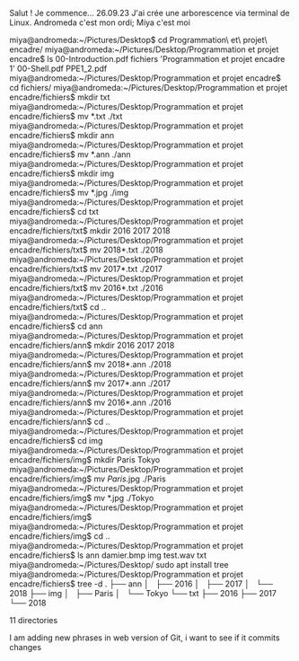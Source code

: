Salut !
Je commence...
26.09.23 
J'ai crée une arborescence via terminal de Linux. Andromeda c'est mon ordi; Miya c'est moi

miya@andromeda:~/Pictures/Desktop$ cd Programmation\ et\ projet\ encadre/
miya@andromeda:~/Pictures/Desktop/Programmation et projet encadre$ ls
 00-Introduction.pdf   fichiers    'Programmation et projet encadre 1'
 00-Shell.pdf          PPE1_2.pdf
miya@andromeda:~/Pictures/Desktop/Programmation et projet encadre$ cd fichiers/
miya@andromeda:~/Pictures/Desktop/Programmation et projet encadre/fichiers$ mkdir txt
miya@andromeda:~/Pictures/Desktop/Programmation et projet encadre/fichiers$ mv *.txt ./txt
miya@andromeda:~/Pictures/Desktop/Programmation et projet encadre/fichiers$ mkdir ann
miya@andromeda:~/Pictures/Desktop/Programmation et projet encadre/fichiers$ mv *.ann ./ann
miya@andromeda:~/Pictures/Desktop/Programmation et projet encadre/fichiers$ mkdir img
miya@andromeda:~/Pictures/Desktop/Programmation et projet encadre/fichiers$ mv *.jpg ./img
miya@andromeda:~/Pictures/Desktop/Programmation et projet encadre/fichiers$ cd txt
miya@andromeda:~/Pictures/Desktop/Programmation et projet encadre/fichiers/txt$ mkdir 2016 2017 2018
miya@andromeda:~/Pictures/Desktop/Programmation et projet encadre/fichiers/txt$ mv 2018*.txt ./2018
miya@andromeda:~/Pictures/Desktop/Programmation et projet encadre/fichiers/txt$ mv 2017*.txt ./2017
miya@andromeda:~/Pictures/Desktop/Programmation et projet encadre/fichiers/txt$ mv 2016*.txt ./2016
miya@andromeda:~/Pictures/Desktop/Programmation et projet encadre/fichiers/txt$ cd ..
miya@andromeda:~/Pictures/Desktop/Programmation et projet encadre/fichiers$ cd ann
miya@andromeda:~/Pictures/Desktop/Programmation et projet encadre/fichiers/ann$ mkdir 2016 2017 2018
miya@andromeda:~/Pictures/Desktop/Programmation et projet encadre/fichiers/ann$ mv 2018*.ann ./2018
miya@andromeda:~/Pictures/Desktop/Programmation et projet encadre/fichiers/ann$ mv 2017*.ann ./2017
miya@andromeda:~/Pictures/Desktop/Programmation et projet encadre/fichiers/ann$ mv 2016*.ann ./2016
miya@andromeda:~/Pictures/Desktop/Programmation et projet encadre/fichiers/ann$ cd ..
miya@andromeda:~/Pictures/Desktop/Programmation et projet encadre/fichiers$ cd img
miya@andromeda:~/Pictures/Desktop/Programmation et projet encadre/fichiers/img$ mkdir Paris Tokyo
miya@andromeda:~/Pictures/Desktop/Programmation et projet encadre/fichiers/img$ mv *Paris*.jpg ./Paris
miya@andromeda:~/Pictures/Desktop/Programmation et projet encadre/fichiers/img$ mv *.jpg ./Tokyo
miya@andromeda:~/Pictures/Desktop/Programmation et projet encadre/fichiers/img$ 
miya@andromeda:~/Pictures/Desktop/Programmation et projet encadre/fichiers/img$ cd ..
miya@andromeda:~/Pictures/Desktop/Programmation et projet encadre/fichiers$ ls
ann  damier.bmp  img  test.wav  txt
miya@andromeda:~/Pictures/Desktop/ sudo apt install tree
miya@andromeda:~/Pictures/Desktop/Programmation et projet encadre/fichiers$ tree -d
.
├── ann
│   ├── 2016
│   ├── 2017
│   └── 2018
├── img
│   ├── Paris
│   └── Tokyo
└── txt
    ├── 2016
    ├── 2017
    └── 2018

11 directories

I am adding new phrases in web version of Git, i want to see if it commits changes
